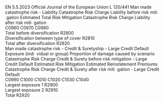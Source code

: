 EN  5.5.2023 Official Journal of the European Union L 120/441
 Man made catastrophe risk - Liability  Catastrophe Risk 
Charge Liability 
before risk miti ­
gation  Estimated Total 
Risk Mitigation  Catastrophe Risk 
Charge Liability 
after risk miti ­
gation  
C0960  C0970  C0980  
Total before diversification  R2800  
Diversification between type of cover  R2810  
Total after diversification  R2820  
Man made catastrophe risk - Credit & Suretyship - Large 
Credit Default  Exposure (indi ­
vidual or group)  Proportion of 
damage caused by 
scenario  Catastrophe Risk 
Charge Credit & 
Surety before 
risk mitigation - 
Large Credit 
Default  Estimated Risk 
Mitigation  Estimated 
Reinstatement 
Premiums  Catastrophe 
Risk Charge 
Credit & Surety 
after risk miti ­
gation - Large 
Credit Default  
C0990  C1000  C1010  C1020  C1030  C1040  
Largest exposure 1  R2900  
Largest exposure 2  R2910  
Total  R2920
